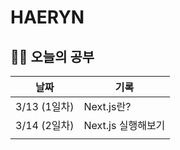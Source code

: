 # HAERYN
<h2>✍🏻 오늘의 공부</h2>

| 날짜 | 기록 |
| --- | --- |
| 3/13 (1일차) | Next.js란? |
| 3/14 (2일차) | Next.js 실행해보기 |
|  |  |
